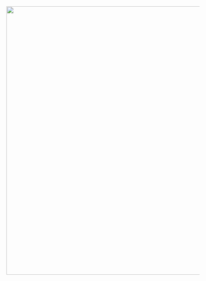 <div align="center">
   <img height="700" src="https://user-images.githubusercontent.com/75941337/216984948-c043af90-6370-4f6c-b2d1-3ded90b791df.png">
</div>
